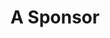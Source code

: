 ---
title: "A Sponsor"           # Sponsor Name
link: http://website.com     # Sponsor URL
logo: "asponsor_logo.png"    # Sponsor Logo stored in `/assets/images/sponsors/<logo>`

events:                      # List of events sponsored
  - "01_london"
  - "18-gloucester"

# Sponsorship amount/resource for each event
01_london: "£100, Venue"
---